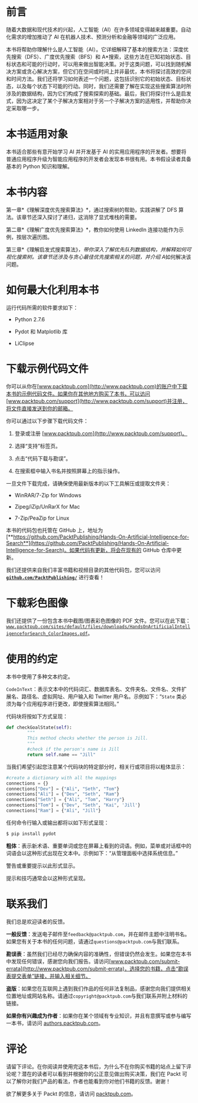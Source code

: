 # 前言

随着大数据和现代技术的兴起，人工智能（AI）在许多领域变得越来越重要。自动化需求的增加推动了 AI 在机器人技术、预测分析和金融等领域的广泛应用。

本书将帮助你理解什么是人工智能（AI）。它详细解释了基本的搜索方法：深度优先搜索（DFS）、广度优先搜索（BFS）和 A*搜索，这些方法在已知初始状态、目标状态和可能的行动时，可以用来做出智能决策。对于这类问题，可以找到随机解决方案或贪心解决方案，但它们在空间或时间上并非最优，本书将探讨高效的空间和时间方法。我们还将学习如何表述一个问题，这包括识别它的初始状态、目标状态，以及每个状态下可能的行动。同时，我们还需要了解在实现这些搜索算法时所涉及的数据结构，因为它们构成了搜索探索的基础。最后，我们将探讨什么是启发式，因为这决定了某个子解决方案相对于另一个子解决方案的适用性，并帮助你决定采取哪一步。

# 本书适用对象

本书适合那些有意开始学习 AI 并开发基于 AI 的实用应用程序的开发者。想要将普通应用程序升级为智能应用程序的开发者会发现本书很有用。本书假设读者具备基本的 Python 知识和理解。

# 本书内容

第一章*《理解深度优先搜索算法》*，通过搜索树的帮助，实践讲解了 DFS 算法。该章节还深入探讨了递归，这消除了显式堆栈的需要。

第二章*《理解广度优先搜索算法》*，教你如何使用 LinkedIn 连接功能作为示例，按层次遍历图。

第三章*《理解启发式搜索算法》*，带你深入了解优先队列数据结构，并解释如何可视化搜索树。该章节还涉及与贪心最佳优先搜索相关的问题，并介绍 A*如何解决该问题。

# 如何最大化利用本书

运行代码所需的软件要求如下：

+   Python 2.7.6

+   Pydot 和 Matplotlib 库

+   LiClipse

# 下载示例代码文件

你可以从你在[www.packtpub.com](http://www.packtpub.com)的账户中下载本书的示例代码文件。如果你在其他地方购买了本书，可以访问[www.packtpub.com/support](http://www.packtpub.com/support)并注册，将文件直接发送到你的邮箱。

你可以通过以下步骤下载代码文件：

1.  登录或注册 [www.packtpub.com](http://www.packtpub.com/support)。

1.  选择“支持”标签页。

1.  点击“代码下载与勘误”。

1.  在搜索框中输入书名并按照屏幕上的指示操作。

一旦文件下载完成，请确保使用最新版本的以下工具解压或提取文件夹：

+   WinRAR/7-Zip for Windows

+   Zipeg/iZip/UnRarX for Mac

+   7-Zip/PeaZip for Linux

本书的代码包也托管在 GitHub 上，地址为 [**https://github.com/PacktPublishing/Hands-On-Artificial-Intelligence-for-Search**](https://github.com/PacktPublishing/Hands-On-Artificial-Intelligence-for-Search)。如果代码有更新，将会在现有的 GitHub 仓库中更新。

我们还提供来自我们丰富书籍和视频目录的其他代码包，您可以访问 **[`github.com/PacktPublishing/`](https://github.com/PacktPublishing/)** 进行查看！

# 下载彩色图像

我们还提供了一份包含本书中截图/图表彩色图像的 PDF 文件。您可以在此下载：[`www.packtpub.com/sites/default/files/downloads/HandsOnArtificialIntelligenceforSearch_ColorImages.pdf`](https://www.packtpub.com/sites/default/files/downloads/HandsOnArtificialIntelligenceforSearch_ColorImages.pdf)。

# 使用的约定

本书中使用了多种文本约定。

`CodeInText`：表示文本中的代码词汇、数据库表名、文件夹名、文件名、文件扩展名、路径名、虚拟网址、用户输入和 Twitter 用户名。示例如下：“`State` 类必须为每个应用程序进行更改，即使搜索算法相同。”

代码块将按如下方式呈现：

```py
def checkGoalState(self):
        """
        This method checks whether the person is Jill.
        """ 
        #check if the person's name is Jill
        return self.name == "Jill"
```

当我们希望引起您注意某个代码块的特定部分时，相关行或项目将以粗体显示：

```py
#create a dictionary with all the mappings
connections = {}
connections["Dev"] = {"Ali", "Seth", "Tom"}
connections["Ali"] = {"Dev", "Seth", "Ram"}
connections["Seth"] = {"Ali", "Tom", "Harry"}
connections["Tom"] = {"Dev", "Seth", "Kai", 'Jill'}
connections["Ram"] = {"Ali", "Jill"}
```

任何命令行输入或输出都将以如下形式呈现：

```py
$ pip install pydot
```

**粗体**：表示新术语、重要单词或您在屏幕上看到的词语。例如，菜单或对话框中的词语会以这种形式出现在文本中。示例如下：“从管理面板中选择系统信息。”

警告或重要提示以此形式显示。

提示和技巧通常会以这种形式呈现。

# 联系我们

我们总是欢迎读者的反馈。

**一般反馈**：发送电子邮件至`feedback@packtpub.com`，并在邮件主题中注明书名。如果您有关于本书的任何问题，请通过`questions@packtpub.com`与我们联系。

**勘误表**：虽然我们已经尽力确保内容的准确性，但错误仍然会发生。如果您在本书中发现任何错误，感谢您向我们报告。请访问[www.packtpub.com/submit-errata](http://www.packtpub.com/submit-errata)，选择您的书籍，点击“勘误表提交表单”链接，并输入相关细节。

**盗版**：如果您在互联网上遇到我们作品的任何非法复制品，感谢您向我们提供相关位置地址或网站名称。请通过`copyright@packtpub.com`与我们联系并附上材料的链接。

**如果你有兴趣成为作者**：如果你在某个领域有专业知识，并且有意撰写或参与编写一本书，请访问 [authors.packtpub.com](http://authors.packtpub.com/)。

# 评论

请留下评论。在你阅读并使用完这本书后，为什么不在你购买书籍的站点上留下评论呢？潜在的读者可以看到并根据你的公正意见做出购买决策，我们在 Packt 可以了解你对我们产品的看法，作者也能看到你对他们书籍的反馈。谢谢！

欲了解更多关于 Packt 的信息，请访问 [packtpub.com](https://www.packtpub.com/)。
